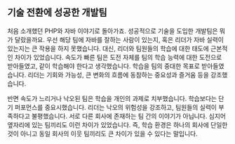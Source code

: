 ## 기술 전환에 성공한 개발팀
처음 소개했던 PHP와 자바 이야기로 돌아가죠. 성공적으로 기술을 도입한 개발팀은 뭐가 달랐을까요. 우선 해당 팀에 자바를 잘하는 사람이 있는지, 혹은 리더가 자바 실력이 있는지는 큰 작용을 하지 못했습니다. 대신, 리더와 팀원들의 학습에 대한 태도에 근본적인 차이가 있었습니다. 속도가 빠른 팀은 도전 자체를 팀의 학습 능력에 대한 도전으로 받아들였고, 같이 학습해야 한다고 생각했습니다. 학습을 팀의 중대한 목표로 받아들였습니다. 리더는 기회와 가능성, 큰 변화의 흐름에 동참하는 중요성과 즐거움 등을 강조했습니다.

반면 속도가 느리거나 낙오된 팀은 학습을 개인의 과제로 치부했습니다. 학습보다는 단기 퍼포먼스를 중요시했습니다. 리더는 낙오의 위험성을 강조하고, 팀원들의 실력이 부족하다고 불평했습니다. 서로 다른 회사에 존재하는 팀 간의 이야기가 아닙니다. 심지어 옆자리에 있는 팀끼리도 이런 차이가 있었습니다. 즉, 학습 환경은 하나의 회사에 단일한 것이 아니고 동일 회사의 이웃 팀끼리도 큰 차이가 있을 수 있다는 말입니다. 